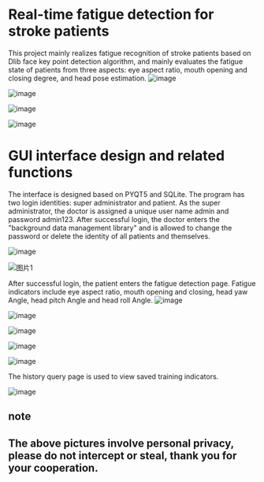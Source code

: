 # Real-time fatigue detection for stroke patients

This project mainly realizes fatigue recognition of stroke patients based on Dlib face key point detection algorithm, and mainly evaluates the fatigue state of patients from three aspects: eye aspect ratio, mouth opening and closing degree, and head pose estimation.
![image](https://github.com/ZoeEsther/StrokePatients_Fatigue_Detection/assets/119051069/2dafabf0-638f-4810-8382-83ced817e090)

![image](https://github.com/ZoeEsther/StrokePatients_Fatigue_Detection/assets/119051069/0224861f-2153-46c8-b30a-0c6c5a644cee)

![image](https://github.com/ZoeEsther/StrokePatients_Fatigue_Detection/assets/119051069/8f4e1720-9829-4769-9f59-89a00c81c0f3)

![image](https://github.com/ZoeEsther/StrokePatients_Fatigue_Detection/assets/119051069/27f423fb-8c93-4986-ae50-8a0ee4b8a3f7)


# GUI interface design and related functions

The interface is designed based on PYQT5 and SQLite. The program has two login identities: super administrator and patient. As the super administrator, the doctor is assigned a unique user name admin and password admin123. After successful login, the doctor enters the "background data management library" and is allowed to change the password or delete the identity of all patients and themselves.

![image](https://github.com/ZoeEsther/StrokePatients_Fatigue_Detection/assets/119051069/36cd07c6-a9bd-450f-b5c3-2ee9344ed568)

![图片1](https://github.com/ZoeEsther/StrokePatients_Fatigue_Detection/assets/119051069/4762137c-95fa-43c0-b915-55b744f56a59)

After successful login, the patient enters the fatigue detection page. Fatigue indicators include eye aspect ratio, mouth opening and closing, head yaw Angle, head pitch Angle and head roll Angle.
![image](https://github.com/ZoeEsther/StrokePatients_Fatigue_Detection/assets/119051069/7c81bc57-038f-4fc2-9101-a800542c8ba7)

![image](https://github.com/ZoeEsther/StrokePatients_Fatigue_Detection/assets/119051069/3b88fd13-6a9e-43aa-a444-27c1b3c97f14)

![image](https://github.com/ZoeEsther/StrokePatients_Fatigue_Detection/assets/119051069/491fb7b0-10c6-42c2-bd69-83a8a6760a97)

![image](https://github.com/ZoeEsther/StrokePatients_Fatigue_Detection/assets/119051069/4d591aa6-f90b-49cc-bb0a-b451798bb6cc)

![image](https://github.com/ZoeEsther/StrokePatients_Fatigue_Detection/assets/119051069/cd162bfc-e783-4a3d-b54d-e90c9f0e72e4)

The history query page is used to view saved training indicators.

![image](https://github.com/ZoeEsther/StrokePatients_Fatigue_Detection/assets/119051069/8dde358f-f59d-4c49-9824-8db30ce06970)

## note
## The above pictures involve personal privacy, please do not intercept or steal, thank you for your cooperation.



